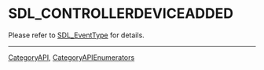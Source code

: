 # SDL_CONTROLLERDEVICEADDED

Please refer to [SDL_EventType](SDL_EventType) for details.

----
[CategoryAPI](CategoryAPI), [CategoryAPIEnumerators](CategoryAPIEnumerators)


